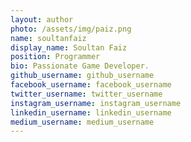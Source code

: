 ```yaml
---
layout: author
photo: /assets/img/paiz.png
name: soultanfaiz
display_name: Soultan Faiz
position: Programmer
bio: Passionate Game Developer.
github_username: github_username
facebook_username: facebook_username
twitter_username: twitter_username
instagram_username: instagram_username
linkedin_username: linkedin_username
medium_username: medium_username
---
```


